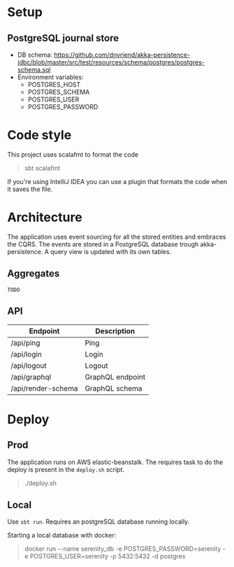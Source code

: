 # Setup 

## PostgreSQL journal store

- DB schema: https://github.com/dnvriend/akka-persistence-jdbc/blob/master/src/test/resources/schema/postgres/postgres-schema.sql
- Environment variables:
  * POSTGRES_HOST
  * POSTGRES_SCHEMA
  * POSTGRES_USER
  * POSTGRES_PASSWORD

# Code style

This project uses scalafmt to format the code

> sbt scalafmt

If you're using IntelliJ IDEA you can use a plugin that formats the
code when it saves the file.


# Architecture

The application uses event sourcing for all the stored entities and embraces the CQRS. The
events are stored in a PostgreSQL database trough akka-persistence. A query view is
updated with its own tables.

## Aggregates 
`TODO`

## API

| Endpoint            | Description      |
|---------------------|------------------|
| /api/ping           | Ping             |
| /api/login          | Login            |
| /api/logout         | Logout           |
| /api/graphql        | GraphQL endpoint |
| /api/render-schema  | GraphQL schema   |
 
# Deploy

## Prod
The application runs on AWS elastic-beanstalk. The requires task to do the deploy is
present in the `deploy.sh` script.

> ./deploy.sh

## Local
Use `sbt run`. Requires an postgreSQL database running locally.

Starting a local database with docker:
> docker run --name serenity_db -e POSTGRES_PASSWORD=serenity -e POSTGRES_USER=serenity -p 5432:5432 -d postgres